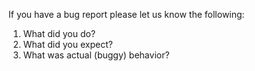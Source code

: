 
If you have a bug report please let us know the following:

  1. What did you do?
  2. What did you expect?
  3. What was actual (buggy) behavior?
 
